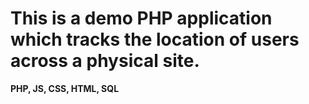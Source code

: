 # This is a demo PHP application which tracks the location of users across a physical site.
**PHP, JS, CSS, HTML, SQL**
